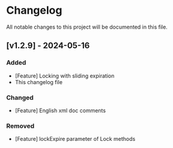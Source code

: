 # Changelog

All notable changes to this project will be documented in this file.

## [v1.2.9] - 2024-05-16

### Added
- [Feature] Locking with sliding expiration
- This changelog file

### Changed
- [Feature] English xml doc comments

### Removed
- [Feature] lockExpire parameter of Lock methods
